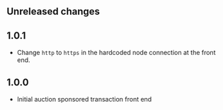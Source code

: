 ## Unreleased changes

## 1.0.1

-   Change `http` to `https` in the hardcoded node connection at the front end. 

## 1.0.0

-   Initial auction sponsored transaction front end
